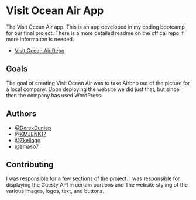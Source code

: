 
# Visit Ocean Air App

The Visit Ocean Air app. This is an app developed in my coding bootcamp for our final project. There is a more detailed readme on the offical repo if more informaiton is needed.
- [Visit Ocean Air Repo](https://github.com/Zkellogg/OceanAir/tree/108faeeb8b25fba5ccaa4afdd7faae4bcd1d84d0)





## Goals

The goal of creating Visit Ocean Air was to take Airbnb out of the picture for a local company. Upon deploying the website we did just that, but since then the company has used WordPress. 
## Authors

- [@DerekDunlap](https://github.com/DerekDunlap)
- [@KMJENK17](https://github.com/KMJENK17)
- [@Zkellogg](https://github.com/Zkellogg)
- [@amaso7](https://github.com/amaso7)

## Contributing
I was responsible for a few sections of the project. I was responsible for displaying the Guesty API in certain portions and The website styling of the various images, logos, text, and buttons. 